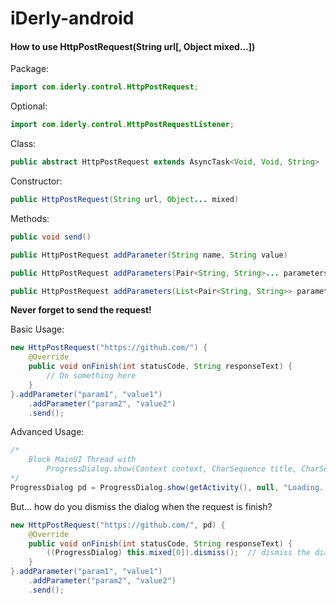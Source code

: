 # iDerly-android

#### How to use HttpPostRequest(String url[, Object mixed...])

Package:
```java
import com.iderly.control.HttpPostRequest;
```

Optional:
```java
import com.iderly.control.HttpPostRequestListener;
```

Class:
```java
public abstract HttpPostRequest extends AsyncTask<Void, Void, String>
```

Constructor:
```java
public HttpPostRequest(String url, Object... mixed)
```

Methods:
```java
public void send()

public HttpPostRequest addParameter(String name, String value)

public HttpPostRequest addParameters(Pair<String, String>... parameters)

public HttpPostRequest addParameters(List<Pair<String, String>> parameters)
```
**Never forget to send the request!**

Basic Usage:
```java
new HttpPostRequest("https://github.com/") {
    @Override
    public void onFinish(int statusCode, String responseText) {
        // Do something here
    }
}.addParameter("param1", "value1")
    .addParameter("param2", "value2")
    .send();
```

Advanced Usage:
```java
/*
    Block MainUI Thread with
        ProgressDialog.show(Context context, CharSequence title, CharSequence message, bool indeterminate)
*/
ProgressDialog pd = ProgressDialog.show(getActivity(), null, "Loading...", true);
```

But... how do you dismiss the dialog when the request is finish?

```java
new HttpPostRequest("https://github.com/", pd) {
    @Override
    public void onFinish(int statusCode, String responseText) {
        ((ProgressDialog) this.mixed[0]).dismiss();  // dismiss the dialog, releasing the block in MainUI Thread
    }
}.addParameter("param1", "value1")
    .addParameter("param2", "value2")
    .send();
```
